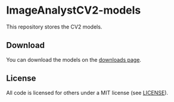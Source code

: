 # ImageAnalystCV2-models

This repository stores the CV2 models.

## Download

You can download the models on the [downloads page](https://github.com/BergLucas/ImageAnalystCV2-models/releases).

## License

All code is licensed for others under a MIT license (see [LICENSE](https://github.com/BergLucas/ImageAnalystCV2-models/blob/main/LICENSE)).
